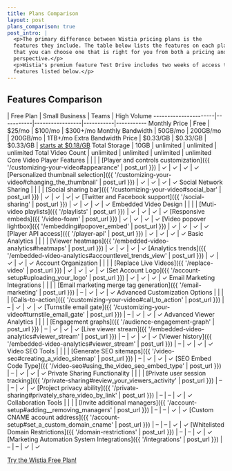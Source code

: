 ```yaml
---
title: Plans Comparison
layout: post
plans_comparison: true
post_intro: |
  <p>The primary difference between Wistia pricing plans is the
  features they include. The table below lists the features on each plan, so
  that you can choose one that is right for you from both a pricing and value
  perspective.</p>
  <p>Wistia's premium feature Test Drive includes two weeks of access to all 
  features listed below.</p>
---
```


## Features Comparison

  | Free Plan | Small Business  | Teams     | High Volume
----------------------|-----------|-----------------|-----------|-----------
Monthly Price         | Free      | $25/mo          | $100/mo   | $300+/mo
Monthly Bandwidth     | 50GB/mo   | 200GB/mo        | 200GB/mo  | 1TB+/mo
Extra Bandwidth Price | $0.33/GB  | $0.33/GB        | $0.33/GB  | [starts at $0.18/GB](http://wistia.com/pricing/highvolume)
Total Storage         | 10GB      | unlimited       | unlimited | unlimited
Total Video Count     | unlimited | unlimited       | unlimited | unlimited
<span class='category'>Core Video Player Features</span> |    |   |   |
[Player and controls customization]({{ '/customizing-your-video#appearance' | post_url }}) | &#10003; | &#10003; | &#10003; | &#10003;
[Personalized thumbnail selection]({{ '/customizing-your-video#changing_the_thumbnail' | post_url }})  | &#10003; | &#10003; | &#10003; | &#10003;
<span class='category'>Social Network Sharing</span> |    |   |   |
[Social sharing bar]({{ '/customizing-your-video#social_bar' | post_url }}) | &#10003; | &#10003; | &#10003;| &#10003;
[Twitter and Facebook support]({{ '/social-sharing' | post_url }})  | &#10003;   | &#10003;  | &#10003; | &#10003;
<span class='category'>Embedded Video Design</span> |  |  |  |
[Muti-video playlists]({{ '/playlists' | post_url }}) | &#10003; | &#10003; | &#10003; | &#10003;
[Responsive embeds]({{ '/video-foam' | post_url }}) | &#10003; | &#10003; | &#10003; | &#10003;
[Video popover lightbox]({{ '/embedding#popover_embed' | post_url }}) | &#10003; | &#10003; | &#10003; | &#10003;
[Player API access]({{ '/player-api' | post_url }}) | &#10003; | &#10003; | &#10003; | &#10003;
<span class='category'>Basic Analytics</span> |   |   |   |
[Viewer heatmaps]({{ '/embedded-video-analytics#heatmaps' | post_url }})  | &#10003;  | &#10003;  | &#10003;  | &#10003;
[Analytics trends]({{ '/embedded-video-analytics#accountlevel_trends_view' | post_url }})  | &#10003; | &#10003; | &#10003; | &#10003;
<span class='category'>Account Organization<span class='category'>  |   |   |   |
[Replace Live Videos]({{ '/replace-video' | post_url }}) | &#10003; | &#10003; | &#10003; | &#10003;
[Set Account Logo]({{ '/account-setup#uploading_your_logo' | post_url }})  | &#10003; | &#10003; | &#10003; | &#10003;
<span class='category'>Email Marketing Integrations</span>  |  |  |  |
[Email marketing merge tag generation]({{ '/email-marketing' | post_url }})  | &#8211; | &#10003; | &#10003; | &#10003;
<span class='category'>Advanced Customization Options</span>  |  |  |  |
[Calls-to-action]({{ '/customizing-your-video#call_to_action' | post_url }}) | &#8211; | &#10003; | &#10003; | &#10003;
[Turnstile email gate]({{ '/customizing-your-video#turnstile_email_gate' | post_url }})  | &#8211; | &#10003; | &#10003; | &#10003;
<span class='category'>Advanced Viewer Analytics</span>  |  |  |  |
[Engagement graphs]({{ '/audience-engagement-graph' | post_url }}) | &#8211; | &#10003; | &#10003; | &#10003;
[Live viewer stream]({{ '/embedded-video-analytics#viewer_stream' | post_url }})  | &#8211; | &#10003; | &#10003; | &#10003;
[Viewer history]({{ '/embedded-video-analytics#viewer_stream' | post_url }})  | &#8211; | &#10003; | &#10003; | &#10003;
<span class='category'>Video SEO Tools</span>  |  |  |  |
[Generate SEO sitemaps]({{ '/video-seo#creating_a_video_sitemap' | post_url }}) | &#8211; | &#10003; | &#10003; | &#10003;
[SEO Embed Code Type]({{ '/video-seo#using_the_video_seo_embed_type' | post_url }}) | &#8211; | &#10003; | &#10003; | &#10003;
<span class='category'>Private Sharing Functionality</span>  |  |  |  |
[Private user session tracking]({{ '/private-sharing#review_your_viewers_activity' | post_url }}) | &#8211; | &#8211; | &#10003; | &#10003;
[Project privacy ability]({{ '/private-sharing#privately_share_video_by_link' | post_url }}) | &#8211; | &#8211; | &#10003; | &#10003;
<span class='category'>Collaboration Tools</span>  |  |  |  |
[Invite additional managers]({{ '/account-setup#adding__removing_managers' | post_url }})  | &#8211; | &#8211; | &#10003; | &#10003;
[Custom CNAME account address]({{ '/account-setup#set_a_custom_domain_cname' | post_url }})  | &#8211; | &#8211; | &#10003; | &#10003;
[Whitelisted Domain Restrictions]({{ '/domain-restrictions' | post_url }}) | &#8211; | &#8211; | &#10003; | &#10003;
[Marketing Automation System Integrations]({{ '/integrations' | post_url }})  | &#8211; | &#8211; | &#10003; | &#10003;

<a class='button' href='http://wistia.com/free/new'>Try the Wistia Free Plan!</a>
